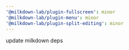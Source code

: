```yaml
---
'@milkdown-lab/plugin-fullscreen': minor
'@milkdown-lab/plugin-menu': minor
'@milkdown-lab/plugin-split-editing': minor
---
```


update milkdown deps
